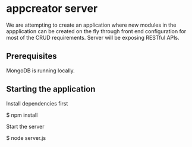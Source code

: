 appcreator server
=====================
We are attempting to create an application where new modules in the appplication can be created on the fly through front end configuration for most of the CRUD requirements. Server will be exposing RESTful APIs.

Prerequisites
---------------
MongoDB is running locally.

Starting the application
-------------------------
Install dependencies first

$ npm install

Start the server

$ node server.js